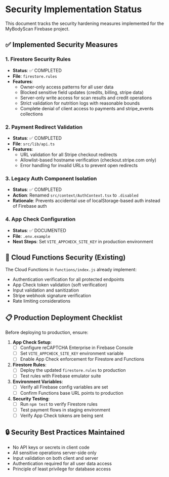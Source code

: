 # Security Implementation Status

This document tracks the security hardening measures implemented for the MyBodyScan Firebase project.

## ✅ Implemented Security Measures

### 1. Firestore Security Rules
- **Status**: ✅ COMPLETED
- **File**: `firestore.rules`
- **Features**:
  - Owner-only access patterns for all user data
  - Blocked sensitive field updates (credits, billing, stripe data)
  - Server-only write access for scan results and credit operations
  - Strict validation for nutrition logs with reasonable bounds
  - Complete denial of client access to payments and stripe_events collections

### 2. Payment Redirect Validation
- **Status**: ✅ COMPLETED  
- **File**: `src/lib/api.ts`
- **Features**:
  - URL validation for all Stripe checkout redirects
  - Allowlist-based hostname verification (checkout.stripe.com only)
  - Error handling for invalid URLs to prevent open redirects

### 3. Legacy Auth Component Isolation
- **Status**: ✅ COMPLETED
- **Action**: Renamed `src/context/AuthContext.tsx` to `.disabled`
- **Rationale**: Prevents accidental use of localStorage-based auth instead of Firebase auth

### 4. App Check Configuration
- **Status**: ✅ DOCUMENTED
- **File**: `.env.example` 
- **Next Steps**: Set `VITE_APPCHECK_SITE_KEY` in production environment

## 🔧 Cloud Functions Security (Existing)

The Cloud Functions in `functions/index.js` already implement:
- Authentication verification for all protected endpoints
- App Check token validation (soft verification)
- Input validation and sanitization
- Stripe webhook signature verification
- Rate limiting considerations

## 📋 Production Deployment Checklist

Before deploying to production, ensure:

1. **App Check Setup**:
   - [ ] Configure reCAPTCHA Enterprise in Firebase Console
   - [ ] Set `VITE_APPCHECK_SITE_KEY` environment variable
   - [ ] Enable App Check enforcement for Firestore and Functions

2. **Firestore Rules**:
   - [ ] Deploy the updated `firestore.rules` to production
   - [ ] Test rules with Firebase emulator suite

3. **Environment Variables**:
   - [ ] Verify all Firebase config variables are set
   - [ ] Confirm Functions base URL points to production

4. **Security Testing**:
   - [ ] Run `npm test` to verify Firestore rules
   - [ ] Test payment flows in staging environment
   - [ ] Verify App Check tokens are being sent

## 🔒 Security Best Practices Maintained

- No API keys or secrets in client code
- All sensitive operations server-side only
- Input validation on both client and server
- Authentication required for all user data access
- Principle of least privilege for database access